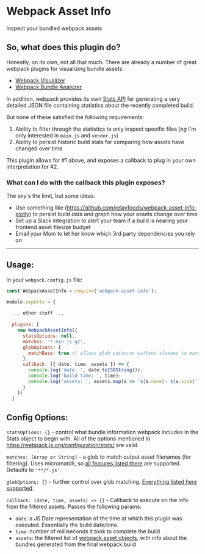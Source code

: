 # Webpack Asset Info

Inspect your bundled webpack assets

## So, what does this plugin do?

Honestly, on its own, not all that much.  There are already a number of great webpack plugins for visualizing bundle assets:

- [Webpack Visualizer](https://github.com/chrisbateman/webpack-visualizer)
- [Webpack Bundle Analyzer](https://github.com/webpack-contrib/webpack-bundle-analyzer)

In addition, webpack provides its own [Stats API](https://webpack.js.org/api/stats/) for generating a very detailed JSON file containing statistics about the recently completed build.

But none of these satisfied the following requirements:

1) Ability to filter through the statistics to only inspect specific files (_eg_ I'm only interested in `main.js` and `vendor.js`)
2) Ability to persist historic build stats for comparing how assets have changed over time

This plugin allows for \#1 above, and exposes a callback to plug in your own interpretation for \#2.

### What can I do with the callback this plugin exposes?

The sky's the limit, but some ideas:

- Use something like (https://github.com/relayfoods/webpack-asset-info-plotly) to persist build data and graph how your assets change over time
- Set up a Slack integration to alert your team if a build is nearing your frontend asset filesize budget
- Email your Mom to let her know which 3rd party dependencies you rely on

-----

## Usage:

In your `webpack.config.js` file:

```js
const WebpackAssetInfo = require('webpack-asset-info');

module.exports = {
  
  ... other stuff ...
  
  plugins: [
    new WebpackAssetInfo({
      statsOptions: null,
      matches: '*.min.js.gz',
      globOptions: {
        matchBase: true // allows glob patterns without slashes to match file path based on basename
      },
      callback: ({ date, time, assets }) => {
        console.log('date: ', date.toISOString());
        console.log('build time: ', time);
        console.log('assets: ', assets.map(a => `${a.name}: ${a.size}`));
      }
    })
  ]
```

## Config Options:

`statsOptions: {}` - control what bundle information webpack includes in the Stats object to begin with.  All of the options mentioned in https://webpack.js.org/configuration/stats/ are valid.

`matches: [Array or String]` - a glob to match output asset filenames (for filtering).  Uses micromatch, so [all features listed there](https://github.com/micromatch/micromatch#matching-features) are supported.
Defaults to `'**/*.js'`.

`globOptions: {}` - further control over glob matching.  [Everything listed here supported](https://github.com/micromatch/micromatch#options).

`callback: (date, time, assets) => {}` - Callback to execute on the info from the filtered assets.  Passes the following params:
- `date`:  a JS Date representation of the time at which this plugin was executed.  Essentially the build date/time.
- `time`: number of milliseconds it took to complete the build
- `assets`: the filtered list of [webpack asset objects](https://webpack.js.org/api/stats/#asset-objects), with info about the bundles generated from the final webpack build
